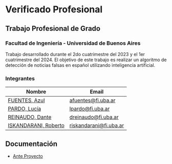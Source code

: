 # Verificado Profesional

## Trabajo Profesional de Grado 
### Facultad de Ingeniería - Universidad de Buenos Aires

Trabajo desarrollado durante el 2do cuatrimestre del 2023 y el 1er cuatrimestre del 2024. 
El objetivo de este trabajo es realizar un algoritmo de detección de noticias falsas en español utilizando inteligencia artificial. 


### Integrantes

Nombre |   Email
------ |  -------------
[FUENTES, Azul](https://github.com/azu26) | afuentes@fi.uba.ar
[PARDO, Lucía](https://github.com/luciaPardo) | lpardo@fi.uba.ar
[REINAUDO, Dante](https://github.com/DanteReinaudo) | dreinaudo@fi.uba.ar
[ISKANDARANI, Roberto](https://github.com/Robert-Iskandarani) | riskandarani@fi.uba.ar

## Documentación

* [Ante Proyecto](doc/anteproyecto.pdf)
